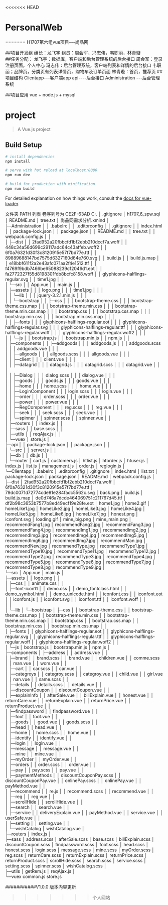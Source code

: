<<<<<<< HEAD
# PersonalWeb
=======
H1707第六组vue项目---尚品网

##项目开发组
	组长：龙飞宇
	组员：周会军，冯志伟，韦职丽，林青璇	
##任务分配：
	龙飞宇：数据库，客户端和后台管理系统的后台接口
	周会军：登录注册页面，个人中心
	冯志伟：后台管理系统，客户端列表和详情的后台接口
	韦职丽；品牌页，分类页有列表详情页，购物车及订单页面
	林青璇：首页，推荐页
##项目结构
	Clientapp---客户端app
	api----后台接口
	Administration ---后台管理系统

##项目应用
	vue + node.js + mysql

# project

> A Vue.js project

## Build Setup

``` bash
# install dependencies
npm install

# serve with hot reload at localhost:8080
npm run dev

# build for production with minification
npm run build
```

For detailed explanation on how things work, consult the [docs for vue-loader](http://vuejs.github.io/vue-loader).


文件夹 PATH 列表
卷序列号为 CE2F-63AD
C:.
│  .gitignore
│  h1707_6_spw.sql
│  README.md
│  tree.txt
│  尚品网需求分析.xmind
│  
├─Administration
│  │  .babelrc
│  │  .editorconfig
│  │  .gitignore
│  │  index.html
│  │  package-lock.json
│  │  package.json
│  │  README.md
│  │  tree.txt
│  │  webpack.config.js
│  │  
│  ├─dist
│  │      2fad952a20fbbcfd1bf2ebb210dccf7a.woff
│  │      448c34a56d699c29117adc64c43affeb.woff2
│  │      6f0a76321d30f3c8120915e57f7bd77e.ttf
│  │      89889688147bd7575d6327160d64e760.svg
│  │      build.js
│  │      build.js.map
│  │      e18bbf611f2a2e43afc071aa2f4e1512.ttf
│  │      f4769f9bdb7466be65088239c12046d1.eot
│  │      fa2772327f55d8198301fdb8bcfc8158.woff
│  │      glyphicons-halflings-regular.svg
│  │      time1.jpg
│  │      
│  └─src
│      │  App.vue
│      │  main.js
│      │  
│      ├─assets
│      │  │  logo.png
│      │  │  time1.jpg
│      │  │  
│      │  └─lib
│      │      │  jquery-3.2.1.min.js
│      │      │  
│      │      └─bootstrap
│      │          ├─css
│      │          │      bootstrap-theme.css
│      │          │      bootstrap-theme.css.map
│      │          │      bootstrap-theme.min.css
│      │          │      bootstrap-theme.min.css.map
│      │          │      bootstrap.css
│      │          │      bootstrap.css.map
│      │          │      bootstrap.min.css
│      │          │      bootstrap.min.css.map
│      │          │      
│      │          ├─fonts
│      │          │      glyphicons-halflings-regular.eot
│      │          │      glyphicons-halflings-regular.svg
│      │          │      glyphicons-halflings-regular.ttf
│      │          │      glyphicons-halflings-regular.woff
│      │          │      glyphicons-halflings-regular.woff2
│      │          │      
│      │          └─js
│      │                  bootstrap.js
│      │                  bootstrap.min.js
│      │                  npm.js
│      │                  
│      ├─components
│      │  ├─addgoods
│      │  │      addgoods.js
│      │  │      addgoods.scss
│      │  │      addgoods.vue
│      │  │      
│      │  ├─allgoods
│      │  │      allgoods.scss
│      │  │      allgoods.vue
│      │  │      
│      │  ├─client
│      │  │      client.vue
│      │  │      
│      │  ├─datagrid
│      │  │      datagrid.js
│      │  │      datagrid.scss
│      │  │      datagrid.vue
│      │  │      
│      │  ├─Dialog
│      │  │      dialog.scss
│      │  │      dialog.vue
│      │  │      
│      │  ├─goods
│      │  │      goods.js
│      │  │      goods.vue
│      │  │      
│      │  ├─home
│      │  │      home.scss
│      │  │      home.vue
│      │  │      
│      │  ├─LoginComponent
│      │  │      login.scss
│      │  │      login.vue
│      │  │      
│      │  ├─order
│      │  │      order.scss
│      │  │      order.vue
│      │  │      
│      │  ├─power
│      │  │      power.vue
│      │  │      
│      │  ├─RegComponent
│      │  │      reg.scss
│      │  │      reg.vue
│      │  │      
│      │  ├─seek
│      │  │      seek.scss
│      │  │      seek.vue
│      │  │      
│      │  └─spinner
│      │          spinner.scss
│      │          spinner.vue
│      │          
│      ├─routers
│      │      index.js
│      │      
│      ├─sass
│      │      base.scss
│      │      
│      ├─utils
│      │      reqAjax.js
│      │      
│      └─vuex
│              store.js
│              
├─api
│  │  package-lock.json
│  │  package.json
│  │  
│  └─src
│      │  server.js
│      │  
│      ├─db
│      │      db.js
│      │      
│      └─router
│              cart.js
│              customers.js
│              htlist.js
│              htorder.js
│              htuser.js
│              index.js
│              list.js
│              management.js
│              order.js
│              reglogin.js
│              
└─Clientapp
    │  .babelrc
    │  .editorconfig
    │  .gitignore
    │  index.html
    │  list.txt
    │  package-lock.json
    │  package.json
    │  README.md
    │  webpack.config.js
    │  
    ├─dist
    │      2fad952a20fbbcfd1bf2ebb210dccf7a.woff
    │      6f0a76321d30f3c8120915e57f7bd77e.ttf
    │      79dc0071d72774cde81e284fadc5562c.svg
    │      back.png
    │      build.js
    │      build.js.map
    │      de0d746a7dcde464069751c211767d45.ttf
    │      df2b98c3653b7577b8ed49ecf19e28fe.eot
    │      home1.jpg
    │      home2.gif
    │      homeLike1.jpg
    │      homeLike2.jpg
    │      homeLike3.jpg
    │      homeLike4.jpg
    │      homeLike5.jpg
    │      homeLike6.jpg
    │      homeLike7.jpg
    │      honest.png
    │      iconfont.svg
    │      loading.gif
    │      mine_big.png
    │      mine_main.png
    │      recommendFang1.jpg
    │      recommendFang2.jpg
    │      recommendFang3.jpg
    │      recommendFang4.jpg
    │      recommendImg1.jpg
    │      recommendImg2.jpg
    │      recommendImg3.jpg
    │      recommendImg4.jpg
    │      recommendImg5.jpg
    │      recommendImg6.jpg
    │      recommendImg7.jpg
    │      recommendMan.jpg
    │      recommendNew.jpg
    │      recommendType.jpg
    │      recommendType1.jpg
    │      recommendType10.jpg
    │      recommendType11.jpg
    │      recommendType12.jpg
    │      recommendType2.jpg
    │      recommendType3.jpg
    │      recommendType4.jpg
    │      recommendType5.jpg
    │      recommendType6.jpg
    │      recommendType7.jpg
    │      recommendType8.jpg
    │      recommendType9.jpg
    │      
    └─src
        │  App.vue
        │  main.js
        │  
        ├─assets
        │  │  logo.png
        │  │  
        │  ├─css
        │  │      animate.css
        │  │      
        │  ├─font-icon11
        │  │      demo.css
        │  │      demo_fontclass.html
        │  │      demo_symbol.html
        │  │      demo_unicode.html
        │  │      iconfont.css
        │  │      iconfont.eot
        │  │      iconfont.js
        │  │      iconfont.svg
        │  │      iconfont.ttf
        │  │      iconfont.woff
        │  │     
        │  │          
        │  └─lib
        │      └─bootstrap
        │          ├─css
        │          │      bootstrap-theme.css
        │          │      bootstrap-theme.css.map
        │          │      bootstrap-theme.min.css
        │          │      bootstrap-theme.min.css.map
        │          │      bootstrap.css
        │          │      bootstrap.css.map
        │          │      bootstrap.min.css
        │          │      bootstrap.min.css.map
        │          │      
        │          ├─fonts
        │          │      glyphicons-halflings-regular.eot
        │          │      glyphicons-halflings-regular.svg
        │          │      glyphicons-halflings-regular.ttf
        │          │      glyphicons-halflings-regular.woff
        │          │      glyphicons-halflings-regular.woff2
        │          │      
        │          └─js
        │                  bootstrap.js
        │                  bootstrap.min.js
        │                  npm.js
        │                  
        ├─components
        │  ├─address
        │  │      address.vue
        │  │      
        │  ├─brand
        │  │      brand.scss
        │  │      brand.vue
        │  │      children.vue
        │  │      comme.scss
        │  │      man.vue
        │  │      wom.vue
        │  │      
        │  ├─cart
        │  │      car.scss
        │  │      car.vue
        │  │      
        │  ├─categroys
        │  │      categroy.scss
        │  │      categroy.vue
        │  │      child.vue
        │  │      girl.vue
        │  │      nan.vue
        │  │      same.scss
        │  │      
        │  ├─details
        │  │      details.scss
        │  │      details.vue
        │  │      
        │  ├─discountCoupon
        │  │      discountCoupon.vue
        │  │      
        │  ├─explainInfo
        │  │      afterSale.vue
        │  │      billExplain.vue
        │  │      honest.vue
        │  │      returnCare.vue
        │  │      returnExplain.vue
        │  │      returnPrice.vue
        │  │      returnProduct.vue
        │  │      
        │  ├─findpassword
        │  │      findpassword.vue
        │  │      
        │  ├─foot
        │  │      foot.vue
        │  │      
        │  ├─goods
        │  │      good.vue
        │  │      goods.scss
        │  │      
        │  ├─head
        │  │      head.vue
        │  │      
        │  ├─home
        │  │      home.scss
        │  │      home.vue
        │  │      
        │  ├─identify
        │  │      identify.vue
        │  │      
        │  ├─login
        │  │      login.vue
        │  │      
        │  ├─message
        │  │      message.vue
        │  │      
        │  ├─mine
        │  │      mine.vue
        │  │      
        │  ├─myOrder
        │  │      myOrder.vue
        │  │      
        │  ├─orders
        │  │      order.scss
        │  │      order.vue
        │  │      
        │  ├─pay
        │  │      pay.scss
        │  │      pay.vue
        │  │      
        │  ├─paymentMethods
        │  │      discountCouponPay.scss
        │  │      discountCouponPay.vue
        │  │      onlinePay.scss
        │  │      onlinePay.vue
        │  │      payMethod.vue
        │  │      
        │  ├─recommend
        │  │      re.js
        │  │      recommend.scss
        │  │      recommend.vue
        │  │      
        │  ├─reg
        │  │      reg.vue
        │  │      
        │  ├─scrollHide
        │  │      scrollHide.vue
        │  │      
        │  ├─search
        │  │      search.vue
        │  │      
        │  ├─service
        │  │      deliveryExplain.vue
        │  │      payMethod.vue
        │  │      service.vue
        │  │      userSafe.vue
        │  │      
        │  ├─setting
        │  │      setting.vue
        │  │      
        │  └─wishCatalog
        │          wishCatalog.vue
        │          
        ├─routers
        │      index.js
        │      
        ├─sass
        │      address.scss
        │      afterSale.scss
        │      base.scss
        │      billExplain.scss
        │      discountCoupon.scss
        │      findpassword.scss
        │      foot.scss
        │      head.scss
        │      honest.scss
        │      login.scss
        │      message.scss
        │      mine.scss
        │      myOrder.scss
        │      reg.scss
        │      returnCare.scss
        │      returnExplain.scss
        │      returnPrice.scss
        │      returnProduct.scss
        │      scrollHide.scss
        │      search.scss
        │      service.scss
        │      setting.scss
        │      spinner.scss
        │      wishCatalog.scss
        │      
        ├─utils
        │      getRem.js
        │      reqAjax.js
        │      
        └─vuex
                common.js
                store.js
                
###########V1.0.0 版本内容更新
>>>>>>> 个人网站
